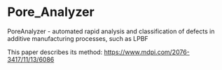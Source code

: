 # Pore_Analyzer

PoreAnalyzer - automated rapid analysis and classification of defects in additive manufacturing processes, such as LPBF

This paper describes its method: https://www.mdpi.com/2076-3417/11/13/6086

